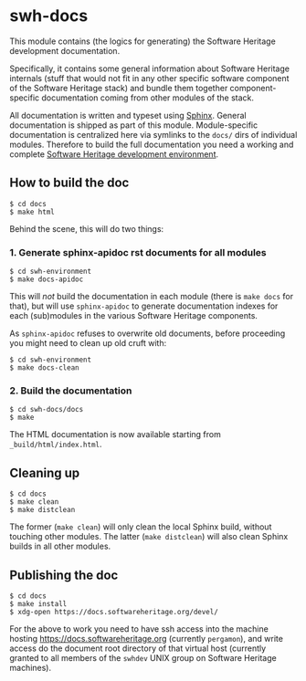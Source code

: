 swh-docs
========

This module contains (the logics for generating) the Software Heritage
development documentation.

Specifically, it contains some general information about Software Heritage
internals (stuff that would not fit in any other specific software component of
the Software Heritage stack) and bundle them together component-specific
documentation coming from other modules of the stack.

All documentation is written and typeset using [Sphinx][1]. General
documentation is shipped as part of this module. Module-specific documentation
is centralized here via symlinks to the `docs/` dirs of individual modules.
Therefore to build the full documentation you need a working and
complete [Software Heritage development environment][2].

[1]: http://www.sphinx-doc.org/
[2]: https://forge.softwareheritage.org/source/swh-environment/


How to build the doc
--------------------

    $ cd docs
	$ make html

Behind the scene, this will do two things:

### 1. Generate sphinx-apidoc rst documents for all modules

    $ cd swh-environment
	$ make docs-apidoc

This will *not* build the documentation in each module (there is `make docs`
for that), but will use `sphinx-apidoc` to generate documentation indexes for
each (sub)modules in the various Software Heritage components.

As `sphinx-apidoc` refuses to overwrite old documents, before proceeding you
might need to clean up old cruft with:

    $ cd swh-environment
    $ make docs-clean


### 2. Build the documentation

    $ cd swh-docs/docs
    $ make

The HTML documentation is now available starting from `_build/html/index.html`.


Cleaning up
-----------

    $ cd docs
    $ make clean
    $ make distclean

The former (`make clean`) will only clean the local Sphinx build, without
touching other modules. The latter (`make distclean`) will also clean Sphinx
builds in all other modules.


Publishing the doc
------------------

    $ cd docs
	$ make install
    $ xdg-open https://docs.softwareheritage.org/devel/

For the above to work you need to have ssh access into the machine
hosting <https://docs.softwareheritage.org> (currently `pergamon`), and write
access do the document root directory of that virtual host (currently granted
to all members of the `swhdev` UNIX group on Software Heritage machines).
